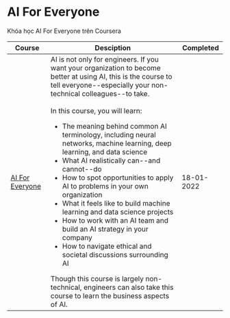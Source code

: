 # AI For Everyone
Khóa học AI For Everyone trên Coursera 


| Course | Desciption | Completed |
| ----- | ----- | ----- |
| [AI For Everyone](https://www.coursera.org/learn/ai-for-everyone) | AI is not only for engineers. If you want your organization to become better at using AI, this is the course to tell everyone--especially your non-technical colleagues--to take. <br /> <br /> In this course, you will learn: <br /> <ul><li> The meaning behind common AI terminology, including neural networks, machine learning, deep learning, and data science </li><li> What AI realistically can--and cannot--do </li><li> How to spot opportunities to apply AI to problems in your own organization </li><li> What it feels like to build machine learning and data science projects </li><li> How to work with an AI team and build an AI strategy in your company </li><li> How to navigate ethical and societal discussions surrounding AI </li></ul> Though this course is largely non-technical, engineers can also take this course to learn the business aspects of AI. | 18-01-2022 |



